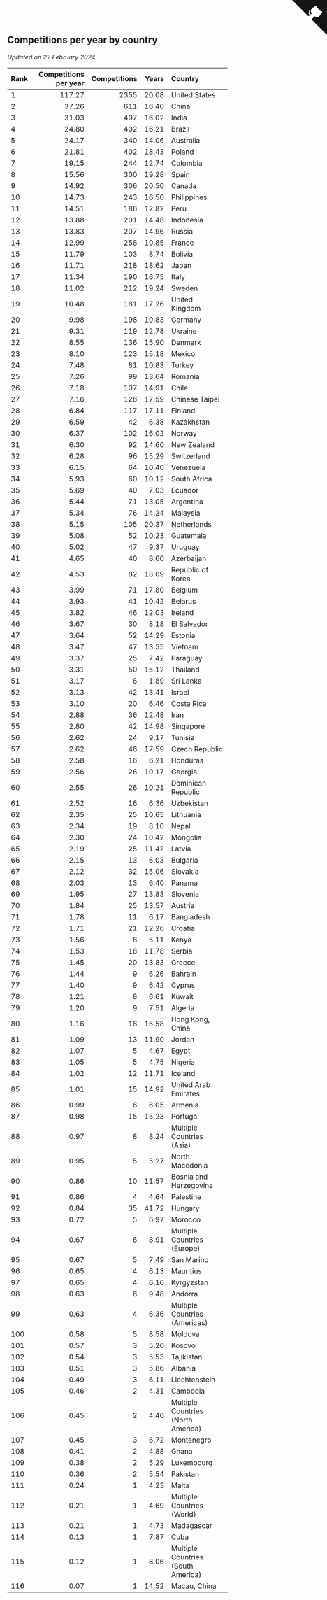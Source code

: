 ## Competitions per year by country

*Updated on 22 February 2024*

| Rank | Competitions per year | Competitions | Years | Country |
| :--- | ---: | ---: | ---: | :--- |
| 1 | 117.27 | 2355 | 20.08 | United States |
| 2 | 37.26 | 611 | 16.40 | China |
| 3 | 31.03 | 497 | 16.02 | India |
| 4 | 24.80 | 402 | 16.21 | Brazil |
| 5 | 24.17 | 340 | 14.06 | Australia |
| 6 | 21.81 | 402 | 18.43 | Poland |
| 7 | 19.15 | 244 | 12.74 | Colombia |
| 8 | 15.56 | 300 | 19.28 | Spain |
| 9 | 14.92 | 306 | 20.50 | Canada |
| 10 | 14.73 | 243 | 16.50 | Philippines |
| 11 | 14.51 | 186 | 12.82 | Peru |
| 12 | 13.88 | 201 | 14.48 | Indonesia |
| 13 | 13.83 | 207 | 14.96 | Russia |
| 14 | 12.99 | 258 | 19.85 | France |
| 15 | 11.79 | 103 | 8.74 | Bolivia |
| 16 | 11.71 | 218 | 18.62 | Japan |
| 17 | 11.34 | 190 | 16.75 | Italy |
| 18 | 11.02 | 212 | 19.24 | Sweden |
| 19 | 10.48 | 181 | 17.26 | United Kingdom |
| 20 | 9.98 | 198 | 19.83 | Germany |
| 21 | 9.31 | 119 | 12.78 | Ukraine |
| 22 | 8.55 | 136 | 15.90 | Denmark |
| 23 | 8.10 | 123 | 15.18 | Mexico |
| 24 | 7.48 | 81 | 10.83 | Turkey |
| 25 | 7.26 | 99 | 13.64 | Romania |
| 26 | 7.18 | 107 | 14.91 | Chile |
| 27 | 7.16 | 126 | 17.59 | Chinese Taipei |
| 28 | 6.84 | 117 | 17.11 | Finland |
| 29 | 6.59 | 42 | 6.38 | Kazakhstan |
| 30 | 6.37 | 102 | 16.02 | Norway |
| 31 | 6.30 | 92 | 14.60 | New Zealand |
| 32 | 6.28 | 96 | 15.29 | Switzerland |
| 33 | 6.15 | 64 | 10.40 | Venezuela |
| 34 | 5.93 | 60 | 10.12 | South Africa |
| 35 | 5.69 | 40 | 7.03 | Ecuador |
| 36 | 5.44 | 71 | 13.05 | Argentina |
| 37 | 5.34 | 76 | 14.24 | Malaysia |
| 38 | 5.15 | 105 | 20.37 | Netherlands |
| 39 | 5.08 | 52 | 10.23 | Guatemala |
| 40 | 5.02 | 47 | 9.37 | Uruguay |
| 41 | 4.65 | 40 | 8.60 | Azerbaijan |
| 42 | 4.53 | 82 | 18.09 | Republic of Korea |
| 43 | 3.99 | 71 | 17.80 | Belgium |
| 44 | 3.93 | 41 | 10.42 | Belarus |
| 45 | 3.82 | 46 | 12.03 | Ireland |
| 46 | 3.67 | 30 | 8.18 | El Salvador |
| 47 | 3.64 | 52 | 14.29 | Estonia |
| 48 | 3.47 | 47 | 13.55 | Vietnam |
| 49 | 3.37 | 25 | 7.42 | Paraguay |
| 50 | 3.31 | 50 | 15.12 | Thailand |
| 51 | 3.17 | 6 | 1.89 | Sri Lanka |
| 52 | 3.13 | 42 | 13.41 | Israel |
| 53 | 3.10 | 20 | 6.46 | Costa Rica |
| 54 | 2.88 | 36 | 12.48 | Iran |
| 55 | 2.80 | 42 | 14.98 | Singapore |
| 56 | 2.62 | 24 | 9.17 | Tunisia |
| 57 | 2.62 | 46 | 17.59 | Czech Republic |
| 58 | 2.58 | 16 | 6.21 | Honduras |
| 59 | 2.56 | 26 | 10.17 | Georgia |
| 60 | 2.55 | 26 | 10.21 | Dominican Republic |
| 61 | 2.52 | 16 | 6.36 | Uzbekistan |
| 62 | 2.35 | 25 | 10.65 | Lithuania |
| 63 | 2.34 | 19 | 8.10 | Nepal |
| 64 | 2.30 | 24 | 10.42 | Mongolia |
| 65 | 2.19 | 25 | 11.42 | Latvia |
| 66 | 2.15 | 13 | 6.03 | Bulgaria |
| 67 | 2.12 | 32 | 15.06 | Slovakia |
| 68 | 2.03 | 13 | 6.40 | Panama |
| 69 | 1.95 | 27 | 13.83 | Slovenia |
| 70 | 1.84 | 25 | 13.57 | Austria |
| 71 | 1.78 | 11 | 6.17 | Bangladesh |
| 72 | 1.71 | 21 | 12.26 | Croatia |
| 73 | 1.56 | 8 | 5.11 | Kenya |
| 74 | 1.53 | 18 | 11.78 | Serbia |
| 75 | 1.45 | 20 | 13.83 | Greece |
| 76 | 1.44 | 9 | 6.26 | Bahrain |
| 77 | 1.40 | 9 | 6.42 | Cyprus |
| 78 | 1.21 | 8 | 6.61 | Kuwait |
| 79 | 1.20 | 9 | 7.51 | Algeria |
| 80 | 1.16 | 18 | 15.58 | Hong Kong, China |
| 81 | 1.09 | 13 | 11.90 | Jordan |
| 82 | 1.07 | 5 | 4.67 | Egypt |
| 83 | 1.05 | 5 | 4.75 | Nigeria |
| 84 | 1.02 | 12 | 11.71 | Iceland |
| 85 | 1.01 | 15 | 14.92 | United Arab Emirates |
| 86 | 0.99 | 6 | 6.05 | Armenia |
| 87 | 0.98 | 15 | 15.23 | Portugal |
| 88 | 0.97 | 8 | 8.24 | Multiple Countries (Asia) |
| 89 | 0.95 | 5 | 5.27 | North Macedonia |
| 90 | 0.86 | 10 | 11.57 | Bosnia and Herzegovina |
| 91 | 0.86 | 4 | 4.64 | Palestine |
| 92 | 0.84 | 35 | 41.72 | Hungary |
| 93 | 0.72 | 5 | 6.97 | Morocco |
| 94 | 0.67 | 6 | 8.91 | Multiple Countries (Europe) |
| 95 | 0.67 | 5 | 7.49 | San Marino |
| 96 | 0.65 | 4 | 6.13 | Mauritius |
| 97 | 0.65 | 4 | 6.16 | Kyrgyzstan |
| 98 | 0.63 | 6 | 9.48 | Andorra |
| 99 | 0.63 | 4 | 6.36 | Multiple Countries (Americas) |
| 100 | 0.58 | 5 | 8.58 | Moldova |
| 101 | 0.57 | 3 | 5.26 | Kosovo |
| 102 | 0.54 | 3 | 5.53 | Tajikistan |
| 103 | 0.51 | 3 | 5.86 | Albania |
| 104 | 0.49 | 3 | 6.11 | Liechtenstein |
| 105 | 0.46 | 2 | 4.31 | Cambodia |
| 106 | 0.45 | 2 | 4.46 | Multiple Countries (North America) |
| 107 | 0.45 | 3 | 6.72 | Montenegro |
| 108 | 0.41 | 2 | 4.88 | Ghana |
| 109 | 0.38 | 2 | 5.29 | Luxembourg |
| 110 | 0.36 | 2 | 5.54 | Pakistan |
| 111 | 0.24 | 1 | 4.23 | Malta |
| 112 | 0.21 | 1 | 4.69 | Multiple Countries (World) |
| 113 | 0.21 | 1 | 4.73 | Madagascar |
| 114 | 0.13 | 1 | 7.87 | Cuba |
| 115 | 0.12 | 1 | 8.06 | Multiple Countries (South America) |
| 116 | 0.07 | 1 | 14.52 | Macau, China |


<a href="https://github.com/JustinTimeCuber/wca_statistics" class="github-corner" aria-label="View source on Github"><svg width="80" height="80" viewBox="0 0 250 250" style="fill:#151513; color:#fff; position: absolute; top: 0; border: 0; right: 0;" aria-hidden="true"><path d="M0,0 L115,115 L130,115 L142,142 L250,250 L250,0 Z"></path><path d="M128.3,109.0 C113.8,99.7 119.0,89.6 119.0,89.6 C122.0,82.7 120.5,78.6 120.5,78.6 C119.2,72.0 123.4,76.3 123.4,76.3 C127.3,80.9 125.5,87.3 125.5,87.3 C122.9,97.6 130.6,101.9 134.4,103.2" fill="currentColor" style="transform-origin: 130px 106px;" class="octo-arm"></path><path d="M115.0,115.0 C114.9,115.1 118.7,116.5 119.8,115.4 L133.7,101.6 C136.9,99.2 139.9,98.4 142.2,98.6 C133.8,88.0 127.5,74.4 143.8,58.0 C148.5,53.4 154.0,51.2 159.7,51.0 C160.3,49.4 163.2,43.6 171.4,40.1 C171.4,40.1 176.1,42.5 178.8,56.2 C183.1,58.6 187.2,61.8 190.9,65.4 C194.5,69.0 197.7,73.2 200.1,77.6 C213.8,80.2 216.3,84.9 216.3,84.9 C212.7,93.1 206.9,96.0 205.4,96.6 C205.1,102.4 203.0,107.8 198.3,112.5 C181.9,128.9 168.3,122.5 157.7,114.1 C157.9,116.9 156.7,120.9 152.7,124.9 L141.0,136.5 C139.8,137.7 141.6,141.9 141.8,141.8 Z" fill="currentColor" class="octo-body"></path></svg></a><style>.github-corner:hover .octo-arm{animation:octocat-wave 560ms ease-in-out}@keyframes octocat-wave{0%,100%{transform:rotate(0)}20%,60%{transform:rotate(-25deg)}40%,80%{transform:rotate(10deg)}}@media (max-width:500px){.github-corner:hover .octo-arm{animation:none}.github-corner .octo-arm{animation:octocat-wave 560ms ease-in-out}}</style>
